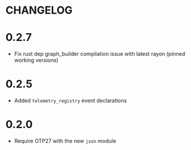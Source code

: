 # CHANGELOG
# 0.2.7
* Fix rust dep graph_builder compilation issue with latest rayon (pinned working versions)

# 0.2.5
* Added `telemetry_registry` event declarations
# 0.2.0
* Require OTP27 with the new `json` module